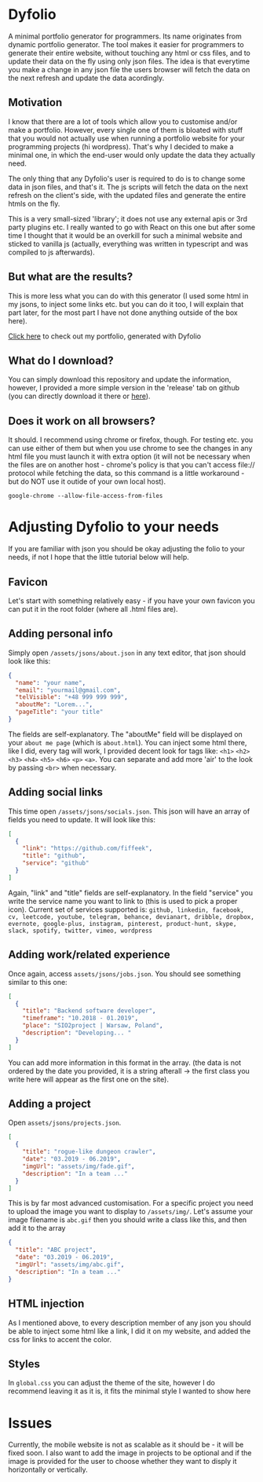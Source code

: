# Dyfolio

A minimal portfolio generator for programmers. Its name originates from dynamic portfolio generator. The tool makes it easier for programmers to generate their entire website, without touching any html or css files, and to update their data on the fly using only json files. The idea is that everytime you make a change in any json file the users browser will fetch the data on the next refresh and update the data acordingly.

## Motivation

I know that there are a lot of tools which allow you to customise and/or make a portfolio. However, every single one of them is bloated with stuff that you would not actually use when running a portfolio website for your programming projects (hi wordpress). That's why I decided to make a minimal one, in which the end-user would only update the data they actually need. 

The only thing that any Dyfolio's user is required to do is to change some data in json files, and that's it. The js scripts will fetch the data on the next refresh on the client's side, with the updated files and generate the entire htmls on the fly.

This is a very small-sized 'library'; it does not use any external apis or 3rd party plugins etc. I really wanted to go with React on this one but after some time I thought that it would be an overkill for such a minimal website and sticked to vanilla js (actually, everything was written in typescript and was compiled to js afterwards).

## But what are the results?

This is more less what you can do with this generator (I used some html in my jsons, to inject some links etc. but you can do it too, I will explain that part later, for the most part I have not done anything outside of the box here). <br>

<a href="http://filipmikina.pl">Click here</a> to check out my portfolio, generated with Dyfolio

## What do I download?

You can simply download this repository and update the information, however, I provided a more simple version in the 'release' tab on github (you can directly download it there or <a href="http://bit.ly/dyfolio">here</a>).

## Does it work on all browsers?

It should. I recommend using chrome or firefox, though. For testing etc. you can use either of them but when you use chrome to see the changes in any html file you must launch it with extra option (it will not be necessary when the files are on another host - chrome's policy is that you can't access file:// protocol while fetching the data, so this command is a little workaround - but do NOT use it outide of your own local host).

```
google-chrome --allow-file-access-from-files
```

# Adjusting Dyfolio to your needs

If you are familiar with json you should be okay adjusting the folio to your needs, if not I hope that the little tutorial below will help.

## Favicon

Let's start with something relatively easy - if you have your own favicon you can put it in the root folder (where all .html files are).

## Adding personal info

Simply open `/assets/jsons/about.json` in any text editor, that json should look like this:

```json
{
  "name": "your name",
  "email": "yourmail@gmail.com",
  "telVisible": "+48 999 999 999",
  "aboutMe": "Lorem...",
  "pageTitle": "your title"
}
```

The fields are self-explanatory. The "aboutMe" field will be displayed on your `about me page` (which is `about.html`). You can inject some html there, like I did, every tag will work, I provided decent look for tags like: `<h1>` `<h2>` `<h3>` `<h4>` `<h5>` `<h6>` `<p>` `<a>`. You can separate and add more 'air' to the look by passing `<br>` when necessary.

## Adding social links

This time open `/assets/jsons/socials.json`. This json will have an array of fields you need to update. It will look like this:

```json
[
  {
    "link": "https://github.com/fiffeek",
    "title": "github",
    "service": "github"
  }
]
```
Again, "link" and "title" fields are self-explanatory. In the field "service" you write the service name you want to link to (this is used to pick a proper icon). Current set of services supported is:
`github, linkedin, facebook, cv, leetcode, youtube, telegram, behance, devianart, dribble, dropbox, evernote, google-plus, instagram, pinterest, product-hunt, skype, slack, spotify, twitter, vimeo, wordpress`

## Adding work/related experience

Once again, access `assets/jsons/jobs.json`. You should see something similar to this one:

```json
[
  {
    "title": "Backend software developer",
    "timeframe": "10.2018 - 01.2019",
    "place": "SIO2project | Warsaw, Poland",
    "description": "Developing... "
  }
]
```
You can add more information in this format in the array. (the data is not ordered by the date you provided, it is a string afterall -> the first class you write here will appear as the first one on the site).

## Adding a project

Open `assets/jsons/projects.json`.

```json
[
  {
    "title": "rogue-like dungeon crawler",
    "date": "03.2019 - 06.2019",
    "imgUrl": "assets/img/fade.gif",
    "description": "In a team ..."
  }
]
```

This is by far most advanced customisation. For a specific project you need to upload the image you want to display to `/assets/img/`. Let's assume your image filename is `abc.gif` then you should write a class like this, and then add it to the array

```json
{
  "title": "ABC project",
  "date": "03.2019 - 06.2019",
  "imgUrl": "assets/img/abc.gif",
  "description": "In a team ..."
}
```
## HTML injection

As I mentioned above, to every description member of any json you should be able to inject some html like a link, I did it on my website, and added the css for links to accent the color.

## Styles

In `global.css` you can adjust the theme of the site, however I do recommend leaving it as it is, it fits the minimal style I wanted to show here

# Issues

Currently, the mobile website is not as scalable as it should be - it will be fixed soon. I also want to add the image in projects to be optional and if the image is provided for the user to choose whether they want to disply it horizontally or vertically.
